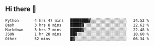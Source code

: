 ## Hi there 👋

<!--START_SECTION:waka-->

```txt
Python       4 hrs 47 mins   ████████▓░░░░░░░░░░░░░░░░   34.52 %
Bash         3 hrs 8 mins    █████▓░░░░░░░░░░░░░░░░░░░   22.62 %
Markdown     3 hrs 7 mins    █████▓░░░░░░░░░░░░░░░░░░░   22.48 %
JSON         1 hr 28 mins    ██▓░░░░░░░░░░░░░░░░░░░░░░   10.60 %
Other        52 mins         █▓░░░░░░░░░░░░░░░░░░░░░░░   06.34 %
```

<!--END_SECTION:waka-->

<!--
**OliverShang/OliverShang** is a ✨ _special_ ✨ repository because its `README.md` (this file) appears on your GitHub profile.

Here are some ideas to get you started:

- 🔭 I’m currently working on ...
- 🌱 I’m currently learning ...
- 👯 I’m looking to collaborate on ...
- 🤔 I’m looking for help with ...
- 💬 Ask me about ...
- 📫 How to reach me: ...
- 😄 Pronouns: ...
- ⚡ Fun fact: ...
-->
